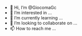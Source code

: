 - 👋 Hi, I’m @GiocomaGc
- 👀 I’m interested in ...
- 🌱 I’m currently learning ...
- 💞️ I’m looking to collaborate on ...
- 📫 How to reach me ...

<!---
GiocomaGc/GiocomaGc is a ✨ special ✨ repository because its `README.md` (this file) appears on your GitHub profile.
You can click the Preview link to take a look at your changes.
--->
